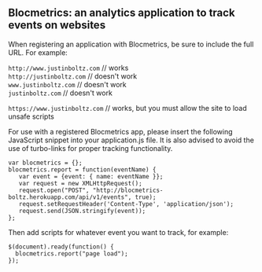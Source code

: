 ## Blocmetrics: an analytics application to track events on websites

When registering an application with Blocmetrics, be sure to include the full URL. For example:

`http://www.justinboltz.com`  // works    
`http://justinboltz.com`      // doesn't work    
`www.justinboltz.com`         // doesn't work    
`justinboltz.com`             // doesn't work    

`https://www.justinboltz.com` // works, but you must allow the site to load unsafe scripts

For use with a registered Blocmetrics app, please insert the following JavaScript snippet into your application.js file. It is also advised to avoid the use of turbo-links for proper tracking functionality.

```
var blocmetrics = {};
blocmetrics.report = function(eventName) {
   var event = {event: { name: eventName }};
   var request = new XMLHttpRequest();
   request.open("POST", "http://blocmetrics-boltz.herokuapp.com/api/v1/events", true);
   request.setRequestHeader('Content-Type', 'application/json');
   request.send(JSON.stringify(event));
};
```

Then add scripts for whatever event you want to track, for example:

```
$(document).ready(function() {
  blocmetrics.report("page load");
});
```
